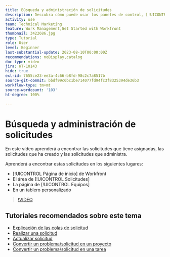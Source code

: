 ```yaml
---
title: Búsqueda y administración de solicitudes
description: Descubra cómo puede usar los paneles de control, [!UICONTROL Inicio], el área [!UICONTROL Solicitudes] y la página [!UICONTROL Equipos] para encontrar las solicitudes entrantes realizadas a través de una cola de solicitudes.
activity: use
team: Technical Marketing
feature: Work Management,Get Started with Workfront
thumbnail: 3422686.jpg
type: Tutorial
role: User
level: Beginner
last-substantial-update: 2023-08-10T00:00:00Z
recommendations: noDisplay,catalog
doc-type: video
jira: KT-10143
hide: true
exl-id: 7655ce23-ee3a-4c66-b8fd-98c2c7a8517b
source-git-commit: bbdf99c6bc1be714077fd94fc3f8325394de36b3
workflow-type: tm+mt
source-wordcount: '103'
ht-degree: 100%

---
```


# Búsqueda y administración de solicitudes

En este vídeo aprenderá a encontrar las solicitudes que tiene asignadas, las solicitudes que ha creado y las solicitudes que administra.

Aprenderá a encontrar estas solicitudes en los siguientes lugares:

* [!UICONTROL Página de inicio] de Workfront
* El área de [!UICONTROL Solicitudes]
* La página de [!UICONTROL Equipos]
* En un tablero personalizado


>[!VIDEO](https://video.tv.adobe.com/v/3422686/?quality=12&learn=on&enablevpops=1)


## Tutoriales recomendados sobre este tema

* [Explicación de las colas de solicitud](/help/manage-work/request-queues/understand-request-queues.md)
* [Realizar una solicitud](/help/manage-work/issues-requests/make-a-request.md)
* [Actualizar solicitud](/help/manage-work/issues-requests/update-a-request.md)
* [Convertir un problema/solicitud en un proyecto](/help/manage-work/issues-requests/create-a-project-from-a-request.md)
* [Convertir un problema/solicitud en una tarea](/help/manage-work/issues-requests/convert-issues-to-other-work-items.md)
